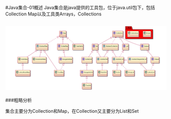 #Java集合-01概述
Java集合是java提供的工具包，位于java.util包下，包括Collection Map以及工具类Arrays，Collections

![图片](../../../image/20181206175945.png)
---

###粗略分析

集合主要分为Collection和Map，在Collection又主要分为List和Set


